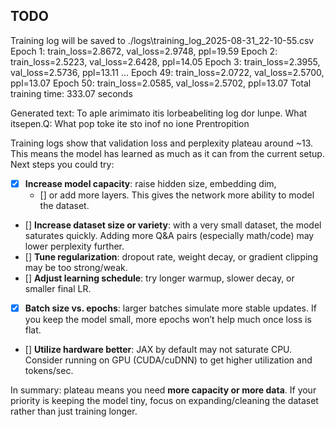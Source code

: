 ## TODO

Training log will be saved to ./logs\training_log_2025-08-31_22-10-55.csv
Epoch 1: train_loss=2.8672, val_loss=2.9748, ppl=19.59
Epoch 2: train_loss=2.5223, val_loss=2.6428, ppl=14.05
Epoch 3: train_loss=2.3955, val_loss=2.5736, ppl=13.11
...
Epoch 49: train_loss=2.0722, val_loss=2.5700, ppl=13.07
Epoch 50: train_loss=2.0585, val_loss=2.5702, ppl=13.07
Total training time: 333.07 seconds

Generated text:
 To  aple arimimato itis lorbeabeliting log dor lunpe. What itsepen.Q: What  pop toke ite sto inof no ione Prentropition 

Training logs show that validation loss and perplexity plateau around ~13. This means the model has learned as much as it can from the current setup. Next steps you could try:

- [x] **Increase model capacity**: raise hidden size, embedding dim, 
    - [] or add more layers. This gives the network more ability to model the dataset.
- [] **Increase dataset size or variety**: with a very small dataset, the model saturates quickly. Adding more Q&A pairs (especially math/code) may lower perplexity further.
- [] **Tune regularization**: dropout rate, weight decay, or gradient clipping may be too strong/weak.
- [] **Adjust learning schedule**: try longer warmup, slower decay, or smaller final LR.
- [x] **Batch size vs. epochs**: larger batches simulate more stable updates. If you keep the model small, more epochs won’t help much once loss is flat.
- [] **Utilize hardware better**: JAX by default may not saturate CPU. Consider running on GPU (CUDA/cuDNN) to get higher utilization and tokens/sec.

In summary: plateau means you need **more capacity or more data**. If your priority is keeping the model tiny, focus on expanding/cleaning the dataset rather than just training longer.